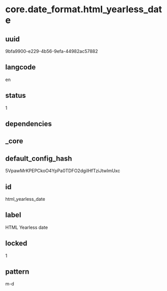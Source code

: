 # core.date_format.html_yearless_date

## uuid
9bfa9900-e229-4b56-9efa-44982ac57882

## langcode
en

## status
1

## dependencies


## _core

## default_config_hash
5VpawMrKPEPCkoO4YpPa0TDFO2dgiIHfTziJtwlmUxc

## id
html_yearless_date

## label
HTML Yearless date

## locked
1

## pattern
m-d
